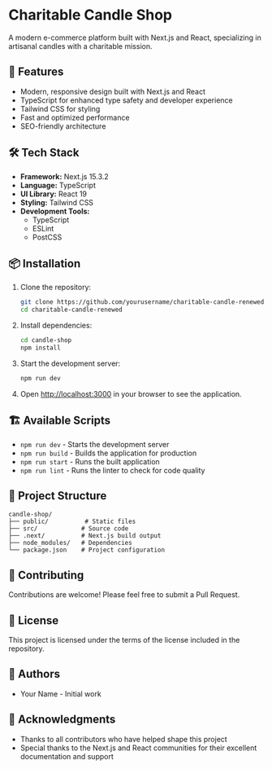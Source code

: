 # Charitable Candle Shop

A modern e-commerce platform built with Next.js and React, specializing in artisanal candles with a charitable mission.

## 🚀 Features

- Modern, responsive design built with Next.js and React
- TypeScript for enhanced type safety and developer experience
- Tailwind CSS for styling
- Fast and optimized performance
- SEO-friendly architecture

## 🛠️ Tech Stack

- **Framework:** Next.js 15.3.2
- **Language:** TypeScript
- **UI Library:** React 19
- **Styling:** Tailwind CSS
- **Development Tools:**
  - TypeScript
  - ESLint
  - PostCSS

## 📦 Installation

1. Clone the repository:
   ```bash
   git clone https://github.com/yourusername/charitable-candle-renewed.git
   cd charitable-candle-renewed
   ```

2. Install dependencies:
   ```bash
   cd candle-shop
   npm install
   ```

3. Start the development server:
   ```bash
   npm run dev
   ```

4. Open [http://localhost:3000](http://localhost:3000) in your browser to see the application.

## 🏗️ Available Scripts

- `npm run dev` - Starts the development server
- `npm run build` - Builds the application for production
- `npm run start` - Runs the built application
- `npm run lint` - Runs the linter to check for code quality

## 📁 Project Structure

```
candle-shop/
├── public/          # Static files
├── src/            # Source code
├── .next/          # Next.js build output
├── node_modules/   # Dependencies
└── package.json    # Project configuration
```

## 🤝 Contributing

Contributions are welcome! Please feel free to submit a Pull Request.

## 📝 License

This project is licensed under the terms of the license included in the repository.

## 👥 Authors

- Your Name - Initial work

## 🙏 Acknowledgments

- Thanks to all contributors who have helped shape this project
- Special thanks to the Next.js and React communities for their excellent documentation and support 